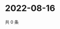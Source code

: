 # 2022-08-16

共 0 条

<!-- BEGIN WEIBO -->
<!-- 最后更新时间 Tue Aug 16 2022 08:35:40 GMT+0800 (China Standard Time) -->

<!-- END WEIBO -->
